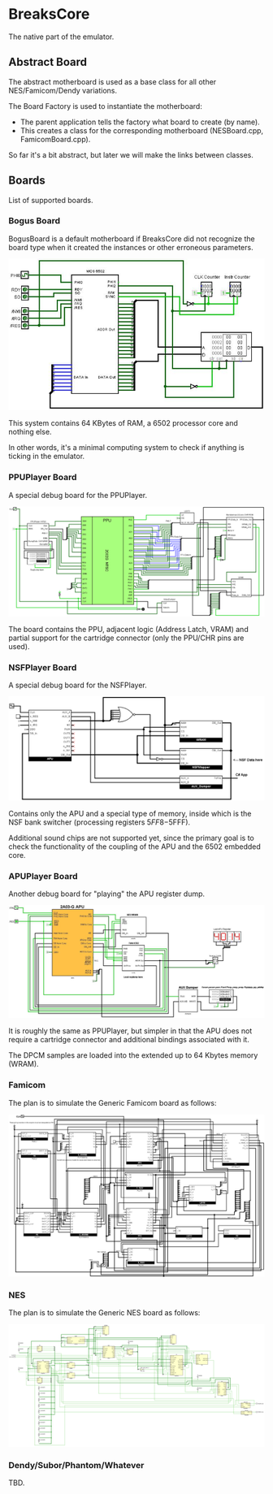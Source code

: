 # BreaksCore

The native part of the emulator.

## Abstract Board

The abstract motherboard is used as a base class for all other NES/Famicom/Dendy variations.

The Board Factory is used to instantiate the motherboard:
- The parent application tells the factory what board to create (by name).
- This creates a class for the corresponding motherboard (NESBoard.cpp, FamicomBoard.cpp).

So far it's a bit abstract, but later we will make the links between classes.

## Boards

List of supported boards.

### Bogus Board

BogusBoard is a default motherboard if BreaksCore did not recognize the board type when it created the instances or other erroneous parameters.

![BogusBoard](/UserManual/imgstore/BogusBoard.jpg)

This system contains 64 KBytes of RAM, a 6502 processor core and nothing else.

In other words, it's a minimal computing system to check if anything is ticking in the emulator.

### PPUPlayer Board

A special debug board for the PPUPlayer.

![PPUPlayer_All](/UserManual/imgstore/PPUPlayer_All.png)

The board contains the PPU, adjacent logic (Address Latch, VRAM) and partial support for the cartridge connector (only the PPU/CHR pins are used).

### NSFPlayer Board

A special debug board for the NSFPlayer.

![NSF_Board](/BreaksAPU/NSFPlayer/NSF_Board.png)

Contains only the APU and a special type of memory, inside which is the NSF bank switcher (processing registers $5FF8-$5FFF).

Additional sound chips are not supported yet, since the primary goal is to check the functionality of the coupling of the APU and the 6502 embedded core.

### APUPlayer Board

Another debug board for "playing" the APU register dump.

![APUPlayer](/UserManual/imgstore/APUPlayer.jpg)

It is roughly the same as PPUPlayer, but simpler in that the APU does not require a cartridge connector and additional bindings associated with it.

The DPCM samples are loaded into the extended up to 64 Kbytes memory (WRAM).

### Famicom

The plan is to simulate the Generic Famicom board as follows:

![fami_logisim](/UserManual/imgstore/fami_logisim.jpg)

### NES

The plan is to simulate the Generic NES board as follows:

![nes](/UserManual/imgstore/nes.png)

### Dendy/Subor/Phantom/Whatever

TBD.
